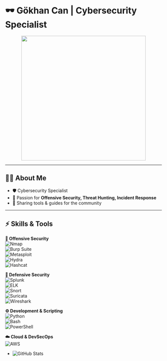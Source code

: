 # 🕶️ Gökhan Can | Cybersecurity Specialist  

<p align="center">
  <img src="https://upload.wikimedia.org/wikipedia/commons/6/64/Digital_rain_animation_medium_letters_shine.gif" width="400" />
</p>  

---

## 👨‍💻 About Me  
- 🛡️ Cybersecurity Specialist  
- 🎯 Passion for **Offensive Security, Threat Hunting, Incident Response**   
- 🚀 Sharing tools & guides for the community  

---

## ⚡ Skills & Tools  

**🔴 Offensive Security**  
![Nmap](https://img.shields.io/badge/-Nmap-2E3440?logo=linux&logoColor=white)  
![Burp Suite](https://img.shields.io/badge/-Burp%20Suite-F37726?logo=burp-suite&logoColor=white)  
![Metasploit](https://img.shields.io/badge/-Metasploit-2C2C2C?logo=metasploit&logoColor=blue)  
![Hydra](https://img.shields.io/badge/-Hydra-333333?logo=gnu-bash&logoColor=green)  
![Hashcat](https://img.shields.io/badge/-Hashcat-2E3440?logo=lock&logoColor=yellow)  

**🔵 Defensive Security**  
![Splunk](https://img.shields.io/badge/-Splunk-000000?logo=splunk&logoColor=white)  
![ELK](https://img.shields.io/badge/-ELK%20Stack-005571?logo=elastic&logoColor=white)  
![Snort](https://img.shields.io/badge/-Snort-CC0000?logo=piggy-bank&logoColor=white)  
![Suricata](https://img.shields.io/badge/-Suricata-2E3440?logo=shield&logoColor=orange)  
![Wireshark](https://img.shields.io/badge/-Wireshark-1679A7?logo=wireshark&logoColor=white)  

**⚙️ Development & Scripting**  
![Python](https://img.shields.io/badge/-Python-3776AB?logo=python&logoColor=white)  
![Bash](https://img.shields.io/badge/-Bash-121011?logo=gnu-bash&logoColor=white)  
![PowerShell](https://img.shields.io/badge/-PowerShell-5391FE?logo=powershell&logoColor=white)  

**☁️ Cloud & DevSecOps**  
![AWS](https://img.shields.io/badge/-AWS-FF9900?logo=amazonaws&logoColor)

- ![GitHub Stats](https://github-readme-stats.vercel.app/api?username=gokhvncan&show_icons=true&theme=radical)


<!---


gokhvncan/gokhvncan is a ✨ special ✨ repository because its `README.md` (this file) appears on your GitHub profile.
You can click the Preview link to take a look at your changes.
--->
